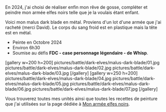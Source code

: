 En 2024, j'ai choisi de réaliser enfin mon rêve de gosse, compléter et peindre mon armée elfes noirs telle que je la voulais étant enfant.

Voici mon malus dark blade en métal.
Proviens d'un lot d'une armée que j'ai racheté (merci David). 
Le corps du sang froid est en plastique mais la tête est en métal.

* Peinte en Octobre 2024
* Environ 6h30
* Soumise au défis __FDC - case personnage légendaire - de Whisp__.

[gallery w=200 h=200]
pictures/battle/dark-elves/malus-dark-blade/01.jpg
pictures/battle/dark-elves/malus-dark-blade/02.jpg
pictures/battle/dark-elves/malus-dark-blade/03.jpg
[/gallery]
[gallery w=250 h=200]
pictures/battle/dark-elves/malus-dark-blade/04.jpg
pictures/battle/dark-elves/malus-dark-blade/05.jpg
pictures/battle/dark-elves/malus-dark-blade/06.jpg
pictures/battle/dark-elves/malus-dark-blade/07.jpg
[/gallery]

Vous trouverez toutes mes unités ainsi que toutes les recettes de peinture que j'ai utilisées
sur la page dédiée à [Mon armée elfes noirs](2024/armee-elfes-noirs.html).

